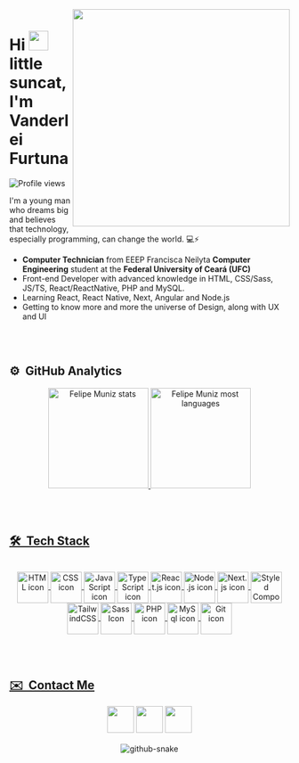 <img align="right" height="390em" src="https://github.com/vander115/vander115/assets/101757815/0ad9d858-f9f2-43c3-a65d-2a6ba7b254a2" />


<h1 align="left">Hi <img height="35px" autoplay src="https://user-images.githubusercontent.com/101757815/219237570-bf14328c-843d-40ed-b7e5-8b7f58bc9032.gif" /> little suncat, I'm Vanderlei Furtuna</h1>
<p align="left"> <img src="https://komarev.com/ghpvc/?username=vander115&color=yellow" alt="Profile views" /> </p>
<p align="left">I'm a young man who dreams big and believes that technology, especially programming, can change the world. 💻⚡</p>

- **Computer Technician** from EEEP Francisca Neilyta
  **Computer Engineering** student at the **Federal University of Ceará (UFC)**
- Front-end Developer with advanced knowledge in HTML, CSS/Sass, JS/TS, React/ReactNative, PHP and MySQL.
- Learning React, React Native, Next, Angular and Node.js
- Getting to know more and more the universe of Design, along with UX and UI

<br><br>


## ⚙️ &nbsp;GitHub Analytics

<div align="center">
  <a href="https://github.com/vander115">
  <img height="180em" src="https://github-readme-stats.vercel.app/api?username=vander115&show_icons=true&theme=dark&include_all_commits=true&count_private=true" alt="Felipe Muniz stats"/>
  <img height="180em" src="https://github-readme-stats.vercel.app/api/top-langs/?username=vander115&layout=compact&langs_count=6&theme=dark" alt="Felipe Muniz most languages"/>
</div>


<br><br>

## 🛠 &nbsp;Tech Stack

<div align="center"> 
  <div style="display: inline_block"><br>
   <img align="center" alt="HTML icon" title="HTML" height="56" width="56" src="https://github.com/vander115/vander115/assets/101757815/64cbf059-e930-4cc8-bfe9-cf052b4d94df">
   <img align="center" alt="CSS icon" title="CSS" height="56" width="56" src="https://github.com/vander115/vander115/assets/101757815/6515f1e3-f78d-4e7a-87a9-6baffff1bcd6"> 
  <img align="center" alt="JavaScript icon" title="JavaScript" height="56" width="56" src="https://github.com/vander115/vander115/assets/101757815/bf8967c8-fd52-4f22-b191-618f5afb21de">
  <img align="center" alt="TypeScript icon" title="TypeScript" height="56" width="56" src="https://github.com/vander115/vander115/assets/101757815/599af130-e2ae-49e4-a8d7-e411e005347f">
  <img align="center" alt="React.js icon" title="React.js" height="56" width="56" src="https://github.com/vander115/vander115/assets/101757815/78f7200f-cf52-415d-a3f3-2825ba3ac174">
  <img align="center" alt="Node.js icon" title="Node.js" height="56" width="56" src="https://github.com/vander115/vander115/assets/101757815/b1bc90fd-f8a3-4ba3-8026-d814983f7854">
     <img align="center" alt="Next.js icon" title="Next.js" height="56" width="56" src="https://github.com/vander115/vander115/assets/101757815/d5d1ea87-451e-4d4c-93da-6a4f2f5c2fae">
  <img align="center" alt="Styled Components Icon" title="Styled Componets" height="56" width="56" src="https://github.com/vander115/vander115/assets/101757815/db00cead-fe4d-467c-b306-019aa1450244">
  <img align="center" alt="TailwindCSS" title="TailwindCSS" height="56" width="56" src="https://github.com/vander115/vander115/assets/101757815/c1508b2e-c098-45dc-ad5e-f5aee18637aa">
  <img align="center" alt="Sass Icon" height="56" title="Sass" width="56" src="https://github.com/vander115/vander115/assets/101757815/a51b1927-1753-4ef2-bda0-a5ef2ce5cf82">
  <img align="center" alt="PHP icon" height="56" title="PHP" width="56" src="https://github.com/vander115/vander115/assets/101757815/5b3f6a9f-8f14-4727-be7d-80257925dcfa">
   <img align="center" alt="MySql icon" title="MySQL" height="56" width="56" src="https://github.com/vander115/vander115/assets/101757815/51805a6c-df29-4443-9c3b-6fff94cf7cfe">
     <img align="center" alt="Git icon" title="Git" height="56" width="56" src="https://github.com/vander115/vander115/assets/101757815/ff577e7d-0158-4be5-8c50-10c567446583">
    </div>
</div>
  
  <br><br>
## ✉️ &nbsp;Contact Me
  <div align="center">
  <a href="https://www.linkedin.com/in/vanderlei-furtuna-12bb39235/" target="_blank"><img height="48px" src="https://github.com/vander115/vander115/assets/101757815/72847ffa-7665-41a0-a1cd-83a22fba2ba3" target="_blank"></a>
  <a href="mailto:furtunavanderlei@gmail.com" target="_blank"><img height="48px" src="https://github.com/vander115/vander115/assets/101757815/08879cc9-a9fd-4432-ae5e-9f5a6f51f052" target="_blank"></a>
  <a href="https://www.instagram.com/vander_suncat/" target="_blank"><img height="48px" src="https://github.com/vander115/vander115/assets/101757815/aa0826a0-2a9e-49da-af95-4937e4078103" target="_blank"></a> 
    </div>
  <br/>
  <div align="center">
    
<picture>
  <source media="(prefers-color-scheme: dark)" srcset="dist/github-snake-dark.svg" />
  <source media="(prefers-color-scheme: light)" srcset="dist/github-snake.svg" />
  <img alt="github-snake" src="dist/github-snake.svg" />
</picture>
    
  </div>
